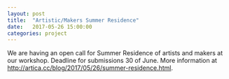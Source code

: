 ```yaml
---
layout: post
title:  "Artistic/Makers Summer Residence"
date:   2017-05-26 15:00:00
categories: project
---
```


We are having an open call for Summer Residence of artists and makers at our workshop. Deadline for submissions 30 of June. More information at <a href="http://artica.cc/blog/2017/05/26/summer-residence.html">http://artica.cc/blog/2017/05/26/summer-residence.html</a>.